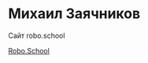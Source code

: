 

# Михаил Заячников
Сайт robo.school

[Robo.School](m1sha1905.github.io/robo.school/ "Курсы по робототехнике")
